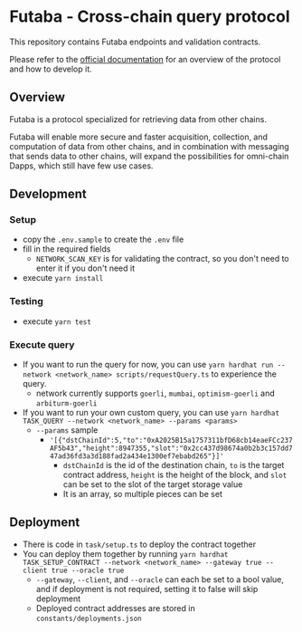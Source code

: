 # Futaba - Cross-chain query protocol

This repository contains Futaba endpoints and validation contracts.

Please refer to the [official documentation](https://futaba.gitbook.io/docs/introduction/futaba-introduction) for an overview of the protocol and how to develop it.

## Overview

Futaba is a protocol specialized for retrieving data from other chains.

Futaba will enable more secure and faster acquisition, collection, and computation of data from other chains, and in combination with messaging that sends data to other chains, will expand the possibilities for omni-chain Dapps, which still have few use cases.

## Development

### Setup

- copy the `.env.sample` to create the `.env` file
- fill in the required fields
  - `NETWORK_SCAN_KEY` is for validating the contract, so you don't need to enter it if you don't need it
- execute `yarn install`

### Testing

- execute `yarn test`

### Execute query

- If you want to run the query for now, you can use `yarn hardhat run --network <network_name> scripts/requestQuery.ts` to experience the query.
  - network currently supports `goerli`, `mumbai`, `optimism-goerli` and `arbiturm-goerli`
- If you want to run your own custom query, you can use `yarn hardhat TASK_QUERY --network <network_name> --params <params>`
  - `--params` sample
    - `'[{"dstChainId":5,"to":"0xA2025B15a1757311bfD68cb14eaeFCc237AF5b43","height":8947355,"slot":"0x2cc437d98674a0b2b3c157dd747ad36fd3a3d188fad2a434e1300ef7ebabd265"}]'`
      - `dstChainId` is the id of the destination chain, `to` is the target contract address, `height` is the height of the block, and `slot` can be set to the slot of the target storage value
      - It is an array, so multiple pieces can be set

## Deployment

- There is code in `task/setup.ts` to deploy the contract together
- You can deploy them together by running `yarn hardhat TASK_SETUP_CONTRACT --network <network_name> --gateway true --client true --oracle true`
  - `--gateway`, `--client`, and `--oracle` can each be set to a bool value, and if deployment is not required, setting it to false will skip deployment
  - Deployed contract addresses are stored in `constants/deployments.json`
